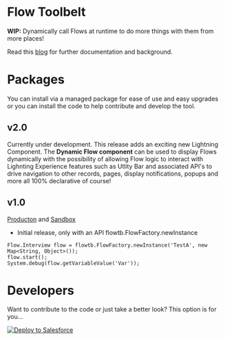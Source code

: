 # Flow Toolbelt

**WIP:** Dynamically call Flows at runtime to do more things with them from more places!

Read this [blog](https://andyinthecloud.com/2016/07/19/introducing-the-flow-factory/) for further documentation and background.

Packages
========

You can install via a managed package for ease of use and easy upgrades or you can install the code to help contribute and develop the tool.

v2.0
----

Currently under development. This release adds an exciting new Lightning Component. The **Dynamic Flow component** can be used to display Flows dynamically with the possibility of allowing Flow logic to interact with Lighnting Experience features such as Utlity Bar and associated API's to drive navigation to other records, pages, display notifications, popups and more all 100% declarative of course!

v1.0
----

[Producton](https://login.salesforce.com/packaging/installPackage.apexp?p0=04t58000000Vpih) and [Sandbox](https://test.salesforce.com/packaging/installPackage.apexp?p0=04t58000000Vpih)
- Initial release, only with an API flowtb.FlowFactory.newInstance

~~~
Flow.Interview flow = flowtb.FlowFactory.newInstance('TestA', new Map<String, Object>());
flow.start();
System.debug(flow.getVariableValue('Var'));
~~~

Developers
==========

Want to contribute to the code or just take a better look? This option is for you... 

<a href="https://githubsfdeploy.herokuapp.com">
  <img alt="Deploy to Salesforce"
       src="https://raw.githubusercontent.com/afawcett/githubsfdeploy/master/deploy.png">
</a>
